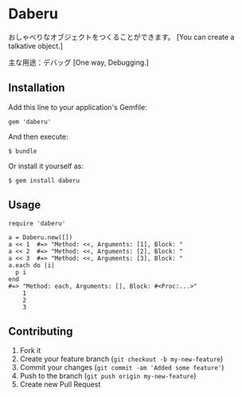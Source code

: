 # Daberu

おしゃべりなオブジェクトをつくることができます。
[You can create a talkative object.]

主な用途：デバッグ
[One way, Debugging.]

## Installation

Add this line to your application's Gemfile:

    gem 'daberu'

And then execute:

    $ bundle

Or install it yourself as:

    $ gem install daberu

## Usage

    require 'daberu'

    a = Daberu.new([])
    a << 1  #=> "Method: <<, Arguments: [1], Block: "
    a << 2  #=> "Method: <<, Arguments: [2], Block: "
    a << 3  #=> "Method: <<, Arguments: [3], Block: "
    a.each do |i|
      p i
    end
    #=> "Method: each, Arguments: [], Block: #<Proc:...>"
        1
        2
        3

## Contributing

1. Fork it
2. Create your feature branch (`git checkout -b my-new-feature`)
3. Commit your changes (`git commit -am 'Added some feature'`)
4. Push to the branch (`git push origin my-new-feature`)
5. Create new Pull Request
